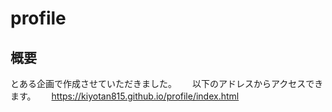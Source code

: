 # profile
## 概要
とある企画で作成させていただきました。　　
以下のアドレスからアクセスできます。　　
https://kiyotan815.github.io/profile/index.html

